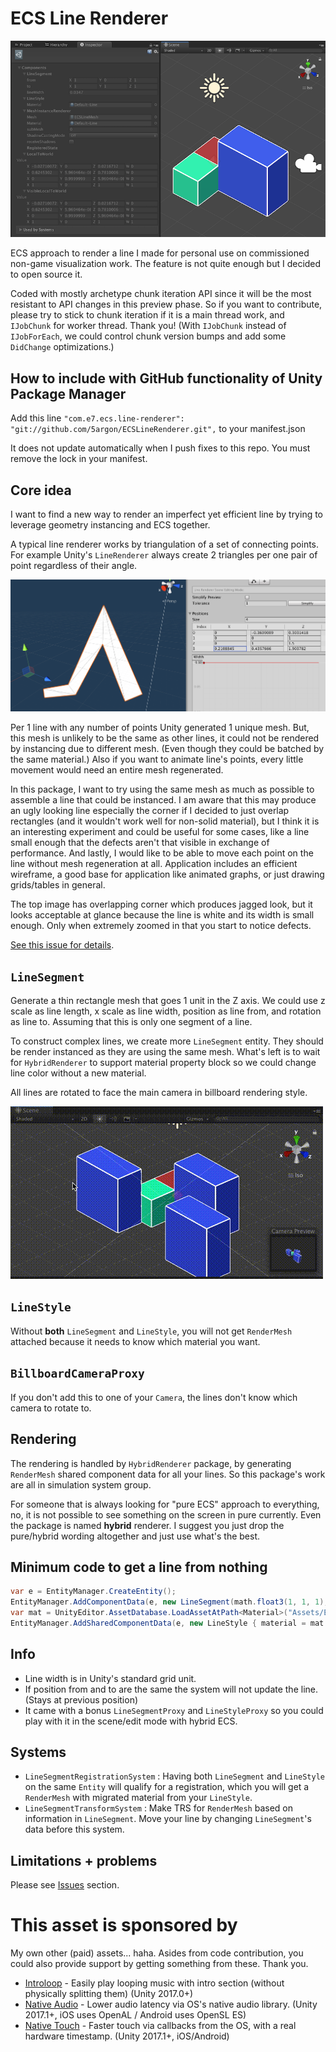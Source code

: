 # ECS Line Renderer

![screenshot](.Documentation/images/ss1.png)

ECS approach to render a line I made for personal use on commissioned non-game visualization work. The feature is not quite enough but I decided to open source it.

Coded with mostly archetype chunk iteration API since it will be the most resistant to API changes in this preview phase. So if you want to contribute, please try to stick to chunk iteration if it is a main thread work, and `IJobChunk` for worker thread. Thank you! (With `IJobChunk` instead of `IJobForEach`, we could control chunk version bumps and add some `DidChange` optimizations.)

## How to include with GitHub functionality of Unity Package Manager

Add this line `"com.e7.ecs.line-renderer": "git://github.com/5argon/ECSLineRenderer.git",` to your manifest.json

It does not update automatically when I push fixes to this repo. You must remove the lock in your manifest.

## Core idea

I want to find a new way to render an imperfect yet efficient line by trying to leverage geometry instancing and ECS together.

A typical line renderer works by triangulation of a set of connecting points. For example Unity's `LineRenderer` always create 2 triangles per one pair of point regardless of their angle.

![line](.Documentation/images/line.png)

Per 1 line with any number of points Unity generated 1 unique mesh. But, this mesh is unlikely to be the same as other lines, it could not be rendered by instancing due to different mesh. (Even though they could be batched by the same material.) Also if you want to animate line's points, every little movement would need an entire mesh regenerated.

In this package, I want to try using the same mesh as much as possible to assemble a line that could be instanced. I am aware that this may produce an ugly looking line especially the corner if I decided to just overlap rectangles (and it wouldn't work well for non-solid material), but I think it is an interesting experiment and could be useful for some cases, like a line small enough that the defects aren't that visible in exchange of performance. And lastly, I would like to be able to move each point on the line without mesh regeneration at all. Application includes an efficient wireframe,  a good base for application like animated graphs, or just drawing grids/tables in general.

The top image has overlapping corner which produces jagged look, but it looks acceptable at glance because the line is white and its width is small enough. Only when extremely zoomed in that you start to notice defects.

[See this issue for details](https://github.com/5argon/ECSLineRenderer/issues/3).

## `LineSegment`

Generate a thin rectangle mesh that goes 1 unit in the Z axis. We could use z scale as line length, x scale as line width, position as line from, and rotation as line to. Assuming that this is only one segment of a line.

To construct complex lines, we create more `LineSegment` entity. They should be render instanced as they are using the same mesh. What's left is to wait for `HybridRenderer` to support material property block so we could change line color without a new material.

All lines are rotated to face the main camera in billboard rendering style.

![billboard](.Documentation/images/billboard.gif)

## `LineStyle`

Without **both** `LineSegment` and `LineStyle`, you will not get `RenderMesh` attached because it needs to know which material you want.

## `BillboardCameraProxy`

If you don't add this to one of your `Camera`, the lines don't know which camera to rotate to.

## Rendering

The rendering is handled by `HybridRenderer` package, by generating `RenderMesh` shared component data for all your lines. So this package's work are all in simulation system group.

For someone that is always looking for "pure ECS" approach to everything, no, it is not possible to see something on the screen in pure currently. Even the package is named **hybrid** renderer. I suggest you just drop the pure/hybrid wording altogether and just use what's the best.

## Minimum code to get a line from nothing

```csharp
var e = EntityManager.CreateEntity();
EntityManager.AddComponentData(e, new LineSegment(math.float3(1, 1, 1), math.float3(1, 2, 1)));
var mat = UnityEditor.AssetDatabase.LoadAssetAtPath<Material>("Assets/ECSLineRenderer/SampleLineMaterial.mat");
EntityManager.AddSharedComponentData(e, new LineStyle { material = mat });
```

## Info

- Line width is in Unity's standard grid unit.
- If position from and to are the same the system will not update the line. (Stays at previous position)
- It came with a bonus `LineSegmentProxy` and `LineStyleProxy` so you could play with it in the scene/edit mode with hybrid ECS.

## Systems

- `LineSegmentRegistrationSystem` : Having both `LineSegment` and `LineStyle` on the same `Entity` will qualify for a registration, which you will get a `RenderMesh` with migrated material from your `LineStyle`.
- `LineSegmentTransformSystem` : Make TRS for `RenderMesh` based on information in `LineSegment`. Move your line by changing `LineSegment`'s data before this system.

## Limitations + problems

Please see [Issues](https://github.com/5argon/ECSLineRenderer/issues) section.

# This asset is sponsored by

My own other (paid) assets... haha. Asides from code contribution, you could also provide support by getting something from these. Thank you.

- [Introloop](http://exceed7.com/introloop/) - Easily play looping music with intro section (without physically splitting them) (Unity 2017.0+)
- [Native Audio](http://exceed7.com/native-audio/) - Lower audio latency via OS's native audio library. (Unity 2017.1+, iOS uses OpenAL / Android uses OpenSL ES)
- [Native Touch](http://exceed7.com/native-touch/) - Faster touch via callbacks from the OS, with a real hardware timestamp. (Unity 2017.1+, iOS/Android)